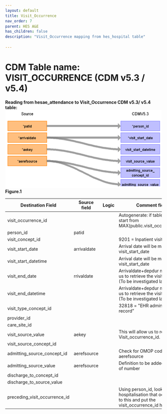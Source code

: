 ```yaml
---
layout: default
title: Visit_Occurrence
nav_order: 7
parent: HES A&E
has_children: false
description: "Visit_Occurrence mapping from hes_hospital table"

---
```



# CDM Table name: VISIT_OCCURRENCE (CDM v5.3 / v5.4)

**Reading from hesae_attendance to Visit_Occurrence CDM v5.3/ v5.4 table:**
![](images/image3.png)
**Figure.1**

| Destination Field | Source field | Logic | Comment field |
| --- | --- | --- | --- |
| visit_occurrence_id |  |  | Autogenerate: if table is empty, start from MAX(public.visit_occurrence)+1  |
| person_id | patid |  |  |
| visit_concept_id |  |  | 9201 = Inpatient visit |
| visit_start_date | arrivaldate | | Arrival date will be mapped to visit_start_date  |
| visit_start_datetime | | |Arrival date will be mapped to visit_start_date  |
| visit_end_date | rrivaldate| | Arrivaldate+depdur may allow us to retrieve the visit_end_date (To be investigated later)|
| visit_end_datetime | | | Arrivaldate+depdur may allow us to retrieve the visit_end_date (To be investigated later) |
| visit_type_concept_id |  |  | 32818 = "EHR administration record” |
| provider_id | | |  |
| care_site_id | | |  |
| visit_source_value | aekey | | This will allow us to retrieve Visit_occurrence_id.  |
| visit_source_concept_id |  |  |  |
| admitting_source_concept_id | aerefsource |  | Check for OMOP codes from aerefsource |
| admitting_source_value | aerefsource |  | Definition to be added instead of number |
| discharge_to_concept_id |  |  | |
| discharge_to_source_value |  |  |  |
| preceding_visit_occurrence_id |  | | Using person_id, look up the hospitalisation that occurs prior to this and put the visit_occurrence_id here.  |